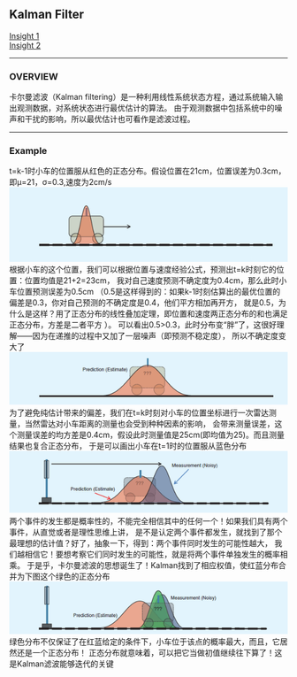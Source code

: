 ## Kalman Filter
[Insight 1](https://zhuanlan.zhihu.com/p/36745755)  
[Insight 2](https://blog.csdn.net/varyshare/article/details/95065650)

---
### OVERVIEW  
卡尔曼滤波（Kalman filtering）是一种利用线性系统状态方程，通过系统输入输出观测数据，对系统状态进行最优估计的算法。
由于观测数据中包括系统中的噪声和干扰的影响，所以最优估计也可看作是滤波过程。  

---
### Example
t=k-1时小车的位置服从红色的正态分布。假设位置在21cm，位置误差为0.3cm，即μ=21，σ=0.3,速度为2cm/s  
![](src/Oth_0.png)  
根据小车的这个位置，我们可以根据位置与速度经验公式，预测出t=k时刻它的位置：位置均值是21+2=23cm，
我对自己速度预测不确定度为0.4cm，那么此时小车位置预测误差为0.5cm
（0.5是这样得到的：如果k-1时刻估算出的最优位置的偏差是0.3，你对自己预测的不确定度是0.4，他们平方相加再开方，
就是0.5，为什么是这样？用了正态分布的线性叠加定理，即位置和速度两正态分布的和也满足正态分布，方差是二者平方 ）。
可以看出0.5>0.3，此时分布变“胖”了，这很好理解——因为在递推的过程中又加了一层噪声（即预测不稳定度），
所以不确定度变大了  
![](src/Oth_1.png)  
为了避免纯估计带来的偏差，我们在t=k时刻对小车的位置坐标进行一次雷达测量，当然雷达对小车距离的测量也会受到种种因素的影响，
会带来测量误差，这个测量误差的均方差是0.4cm，假设此时测量值是25cm(即均值为25)。而且测量结果也复合正态分布，
于是可以画出小车在t=1时的位置服从蓝色分布  
![](src/Oth_2.png)  
两个事件的发生都是概率性的，不能完全相信其中的任何一个！如果我们具有两个事件，从直觉或者是理性思维上讲，
是不是认定两个事件都发生，就找到了那个最理想的估计值？好了，抽象一下，得到：两个事件同时发生的可能性越大，
我们越相信它！要想考察它们同时发生的可能性，就是将两个事件单独发生的概率相乘。
于是乎，卡尔曼滤波的思想诞生了！Kalman找到了相应权值，使红蓝分布合并为下图这个绿色的正态分布  
![](src/Oth_3.png)  
绿色分布不仅保证了在红蓝给定的条件下，小车位于该点的概率最大，而且，它居然还是一个正态分布！
正态分布就意味着，可以把它当做初值继续往下算了！这是Kalman滤波能够迭代的关键